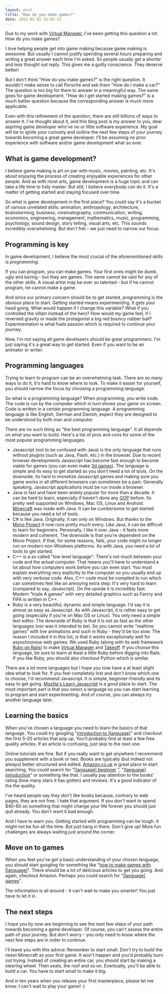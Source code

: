 ```yaml
---
layout: post
title: "How do you make games?"
date: 2013-02-02 15:01:51
---
```

Due to my work with [Virtual Manager](http://www.virtualmanager.com), I've been getting this question a lot: How do you make games?

I love helping people get into game making because game making is awesome. But usually I cannot justify spending several hours preparing and writing a great answer each time I'm asked. So people usually get a shorter and less thought out reply. This gives me a guilty conscience. They deserve better!

But I don't think "How do you make games?" is the right question. It wouldn't make sense to call Porsche and ask them "How do I make a car?" The question is too big for them to answer in a meaningful way. The same goes for game development. "How do I get started making games?" is a much better question because the corresponding answer is much more applicable.

Even with this refinement of the question, there are still billions of ways to answer it. I've thought about it, and this blog post is my answer to you, dear aspiring game developer who've no or little software experience. My goal will be to ignite your curiosity and outline the next few steps of your journey towards becoming a great game developer. I'll be assuming no prior experience with software and/or game development what so ever.

What is game development?
-----------------------

I believe game making is art on par with music, movies, painting, etc. It's about enjoying the process of creating enjoyable experiences for other people. And as with most arts, game development is a huge topic and can take a life time to fully master. But still, I believe everybody can do it. It's a matter of getting started and staying focused over time.

So what is game development in the first place? You could say it's a bucket of various unrelated skills: animation, anthropology, architecture, brainstorming, business, cinematography, communication, writing, economics, engineering, management, mathematics, music, programming, psychology, sound design, story telling, visual arts, etc. This sounds incredibly overwhelming. But don't fret - we just need to narrow our focus.

Programming is key
-----------------

In game development, I believe the most crucial of the aforementioned skills is *programming*.

If you can program, you can make games. Your first ones might be dumb, ugly and boring - but they are games. The same cannot be said for any of the other skills. A visual artist may be ever so talented - but if he cannot program, he cannot make a game.

And since our primary concern should be to get started, programming is the obvious place to start. Getting started means experimenting. It gets your head going. What would happen if I change this variable? What if you controlled the villain instead of the hero? How would my game feel, if I reversed gravity or made the protagonist a big red bouncy rubber ball? Experimentation is what fuels passion which is required to continue your journey.

Now, I'm not saying all game developers should be great programmers. I'm just saying it's a great way to get started. Even if you want to be an animator or writer.

Programming languages
---------------------

Trying to learn to program can be an overwhelming task. There are so many ways to do it, it's hard to know where to look. To make it easier for yourself, you should narrow the focus by choosing a programming language.

So what is a programming language? When programming, you write code. The code is run by the computer which in turn shows your game on screen. Code is written in a certain programming language. A programming language is like English, German and Danish, expect they are designed to be understood by both man and computer.

There are no such thing as "the best programming language". It all depends on what you want to build. Here's a list of pros and cons for some of the most popular programming languages.

* Javascript (not to be confused with Java) is the only language that runs without plugins (such as Java, Flash, etc.) in the browser. Due to recent browser developments Javascript has become fast enough to become viable for games (you can even make [3d games](https://developer.mozilla.org/en-US/demos/detail/bananabread)). The language is simple and its easy to get started as you don't need a lot of tools. On the downside, its hard to monetize Javascript games and making sure you game works in all different browsers can sometimes be a pain. Generally speaking, Javascript applications must be run inside a browser.
* Java is fast and have been widely popular for more than a decade. It can be hard to learn, especially if haven't done any [OOP](http://en.wikipedia.org/wiki/Object-oriented_programming)  before. Its pretty well supported on Windows, Mac OS, Linux and Android. [Minecraft](http://minecraft.net) was made with Java. It can be cumbersome to get started because you need a lot of tools.
* C# is like Java. Originally, it ran only on Windows. But thanks to the [Mono Project](http://www.mono-project.com/) it now runs pretty much every. Like Java, it can be difficult to learn for beginners. Personally, I like it over Java - it feels more modern and coherent. The downside is that you're dependent on the Mono Project. If that, for some reasons, fails, your code might no longer run on modern non-Windows platforms. As with Java, you need a lot of tools to get started.
* C++ is a so called "low level language": There's not much between your code and the actual computer. That means you'll have to understand a lot about how computers work before you can even start. You must explain everything very explicitly to the computer so you usually end up with very verbose code. Also, C++ code must be compiled to run which can sometimes feel like an annoying extra step. It's very hard to learn (compared to say, Javascript). On the upside it is incredibly fast. Modern "triple A games" with very detailed graphics such as Farcry and FIFA is written in C++.
* Ruby is a very beautiful, dynamic and simple language. I'd say it is almost as easy as Javascript. As with Javascript, it is rather easy to get going (especially if you're on Mac OS or Linux). You only need a simple text editor. The downside of Ruby is that it is not as fast as the other languages (nor was it intended to be). So you cannot write "realtime games" with live animations and such in Ruby - they'd be too slow. The reason I included it in this list, is that it works exceptionally well for asynchronous web games. We used Ruby (along with its web framework [Ruby on Rails](http://rubyonrails.org/)) to make [Virtual Manager](http://www.virtualmanager.com) and [Takeoff](http://takeoffgame.com). If you choose this language, be sure to learn at least a little Ruby before digging into Rails. If you like Ruby, you should also checkout Python which is similar.

There are a lot more languages but I hope you now have a at least slight idea what to look for. If you feel completely lost and don't know which one to choose, I'd recommend Javascript. It is simple, beginner-friendly and its easy to get going. [Mozilla's Learn Javascript](https://developer.mozilla.org/en-US/learn/javascript) is a good place to start. The most important part is that you select a language so you can start learning to program and start experimenting. And of course, you can always try another language later.

Learning the basics
----------------

When you've chosen a language you need to learn the basics of that language. You could try googling "[introduction to [language]](https://www.google.dk/search?q=introduction+to+javascript)" and checkout the first 5-20 articles that pop up. You'll probably find at least a few free quality articles. If an article is confusing, just skip to the next one.

Online tutorials are fine. But if you really want to get anywhere I recommend you supplement with a book or two. Books are typically (but indeed not always) better structured and edited. [Amazon.co.uk](http://amazon.co.uk) is great place to start searching. You could search for "[[language] beginner](http://www.amazon.co.uk/s/field-keywords=javascript+beginner) ", "[[language] introduction](http://www.amazon.co.uk/s/field-keywords=javascript+introduction)" or something like that. I usually pay attention to the books' rating (how many stars it has gotten) and reviews. It's a good indicator of the the quality.

I've heard people say they don't like books because, contrary to web pages, they are not free. I hate that argument. If you don't want to spend $40-60 on something that might change your life forever you should just quit already. You don't want it bad enough.

And I have to warn you. Getting started with programming can be tough. It might not be fun all the time. But just hang in there. Don't give up! More fun challenges are always waiting just around the corner.

Move on to games
---------------

When you feel you've got a basic understanding of your chosen language, you should start googling for something like "[how to make games with [language]](https://www.google.dk/search?q=how+to+make+games+with+javascript)". There should be a lot of delicious articles to get you going. And again, checkout Amazon. Perhaps you could search for "[[language] games](http://www.amazon.co.uk/s/field-keywords=javascript+games)".

The information is all around - it can't wait to make you smarter! You just have to let it in.

The next steps
------------

I hope you by now are beginning to see the next few steps of your path towards becoming a game developer. Of course, you can't assess the entire path of your journey. But don't worry - you only need to know where the next few steps are in order to continue.

I'll leave you with this advice: Remember to start small. Don't try to build the neext Minecraft as your first game. It won't happen and you'd probably burn out trying. Instead of creating an entire car, you should start by making a steering wheel. Then seats, the roof and so on. Eventually, you'll be able to build a car. You have to start small to make it big.

And in ten years when you release your first masterpiece, please let me know. I can't wait to play your game! :)
